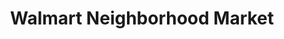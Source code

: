 ---
title: "Walmart Neighborhood Market"
url: /brunswick/walmart-neighborhood-market/
shop: supermarket
---